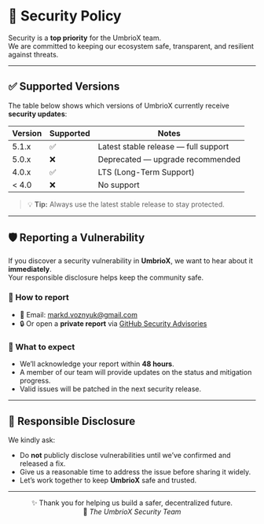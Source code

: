# 🔐 Security Policy

Security is a **top priority** for the UmbrioX team.  
We are committed to keeping our ecosystem safe, transparent, and resilient against threats.  

---

## ✅ Supported Versions

The table below shows which versions of UmbrioX currently receive **security updates**:  

| Version  | Supported          | Notes                                |
|----------|-------------------|--------------------------------------|
| 5.1.x    | :white_check_mark: | Latest stable release — full support |
| 5.0.x    | :x:                | Deprecated — upgrade recommended     |
| 4.0.x    | :white_check_mark: | LTS (Long-Term Support)              |
| < 4.0    | :x:                | No support                          |

> 💡 **Tip:** Always use the latest stable release to stay protected.  

---

## 🛡 Reporting a Vulnerability

If you discover a security vulnerability in **UmbrioX**, we want to hear about it **immediately**.  
Your responsible disclosure helps keep the community safe.  

### 🔎 How to report
- 📧 Email: [markd.voznyuk@gmail.com](mailto:markd.voznyuk@gmail.com)  
- 🔒 Or open a **private report** via [GitHub Security Advisories](https://github.com/Mavox-ID/UmbrioX/security/advisories)  

### 📅 What to expect
- We’ll acknowledge your report within **48 hours**.  
- A member of our team will provide updates on the status and mitigation progress.  
- Valid issues will be patched in the next security release.  

---

## 🙏 Responsible Disclosure

We kindly ask:  
- Do **not** publicly disclose vulnerabilities until we’ve confirmed and released a fix.  
- Give us a reasonable time to address the issue before sharing it widely.  
- Let’s work together to keep **UmbrioX** safe and trusted.  

---

<div align="center">

✨ Thank you for helping us build a safer, decentralized future.  
💎 *The UmbrioX Security Team*  

</div>
